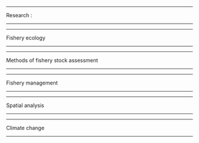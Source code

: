 _ _ _
Research :
_ _ _

_ _ _
Fishery ecology
_ _ _

_ _ _
Methods of fishery stock assessment
_ _ _

_ _ _
Fishery management
_ _ _

_ _ _
Spatial analysis
_ _ _

_ _ _
Climate change
_ _ _
